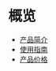 # 概览

* [产品简介](cdn/uedn/intro)
* [使用指南](cdn/uedn/guide)
* [产品价格](cdn/uedn/price)
    
   
   
    
        